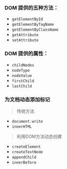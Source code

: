 ### DOM 提供的五种方法：

* `getElementById`
* `getElementByTagName`
* `getElementByClassName`
* `getAttribute`
* `setAttribute`

### DOM 提供的属性：

* `childNodes`
* `nodeType`
* `nodeValue`
* `firstChild`
* `lastChild`

### 为文档动态添加标记

> 传统方法

* `document.write`
* `innerHTML`

> 利用DOM方法动态创建

* `createElement`
* `createTextNode`
* `appendChild`
* `innerBefore`
